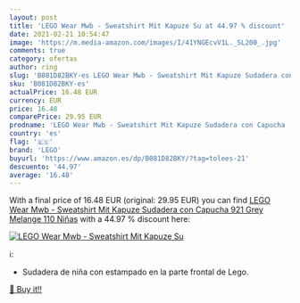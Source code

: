 ```yaml
---
layout: post
title: 'LEGO Wear Mwb - Sweatshirt Mit Kapuze Su at 44.97 % discount'
date: 2021-02-21 10:54:47
image: 'https://m.media-amazon.com/images/I/41YNGEcvV1L._SL200_.jpg'
comments: true
category: ofertas
author: ring
slug: 'B081D82BKY-es LEGO Wear Mwb - Sweatshirt Mit Kapuze Sudadera con Capucha...'
sku: 'B081D82BKY-es'
actualPrice: 16.48 EUR
currency: EUR
price: 16.48
comparePrice: 29.95 EUR
prodname: 'LEGO Wear Mwb - Sweatshirt Mit Kapuze Sudadera con Capucha  921 Grey Melange  110 Niñas'
country: 'es'
flag: '🇪🇸'
brand: 'LEGO'
buyurl: 'https://www.amazon.es/dp/B081D82BKY/?tag=tolees-21'
descuento: '44.97'
average: '16.48'
---
```


With a final price of 16.48 EUR (original: 29.95 EUR) you can find [LEGO Wear Mwb - Sweatshirt Mit Kapuze Sudadera con Capucha  921 Grey Melange  110 Niñas](https://www.amazon.es/dp/B081D82BKY/?tag=tolees-21) with a  44.97 % discount here:

[![LEGO Wear Mwb - Sweatshirt Mit Kapuze Su](https://m.media-amazon.com/images/I/41YNGEcvV1L._SL200_.jpg)](https://www.amazon.es/dp/B081D82BKY/?tag=tolees-21)

ℹ️:

- Sudadera de niña con estampado en la parte frontal de Lego.

[🛒 Buy it!!](https://www.amazon.es/dp/B081D82BKY/?tag=tolees-21)

